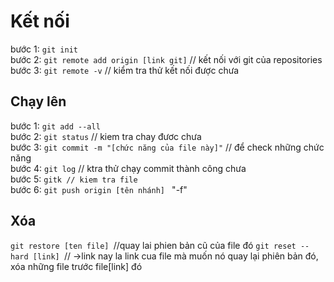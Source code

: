 # Kết nối

bước 1: `git init`  
bước 2: `git remote add origin [link git]` // kết nối với git của repositories  
bước 3: `git remote -v` // kiểm tra thử kết nối được chưa  

## Chạy lên

bước 1: `git add --all`  
bước 2: `git status` // kiem tra chay đươc chưa  
bước 3: `git commit -m "[chức năng của file này]"` // để check những chức năng  
bước 4:  `git log` // ktra thử chạy commit thành công chưa  
bước 5: `gitk // kiem tra file`  
bước 6: `git push origin [tên nhánh] ` "-f"  

## Xóa 
`git restore [ten file] `//quay lai phien bản cũ của file đó
`git reset --hard [link] `// ->link nay la link cua file mà muốn nó quay lại phiên bản đó, xóa những file trước file[link] đó


